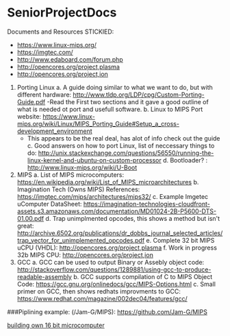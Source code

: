 # SeniorProjectDocs
Documents and Resources 
STICKIED:
  - https://www.linux-mips.org/
  - https://imgtec.com/
  - http://www.edaboard.com/forum.php
  - http://opencores.org/project,plasma
  - http://opencores.org/project,ion

1. Porting Linux
  a. A guide doing similar to what we want to do, but with different hardware:    http://www.tldp.org/LDP/cpg/Custom-Porting-Guide.pdf 
    -Read the First two sections and it gave a good outline of what is needed ot port and usefull software.
  b. Linux to MIPS Port website: https://www.linux-mips.org/wiki/Linux/MIPS_Porting_Guide#Setup_a_cross-development_environment
    - This appears to be the real deal, has alot of info check out the guide
  c. Good answers on how to port Linux, list of neccessary things to do: http://unix.stackexchange.com/questions/56550/running-the-linux-kernel-and-ubuntu-on-custom-processor
  d. Bootloader? : http://www.linux-mips.org/wiki/U-Boot 
2. MIPS
  a. List of MIPS microcomputers: https://en.wikipedia.org/wiki/List_of_MIPS_microarchitectures 
  b. Imagination Tech (Owns MIPS) References: https://imgtec.com/mips/architectures/mips32/ 
  c. Example Imgetec uComputer DataSheet: https://imagination-technologies-cloudfront-assets.s3.amazonaws.com/documentation/MD01024-2B-P5600-DTS-01.00.pdf
  d. Trap unimplmented opcodes, this shows a method but isn't great: http://archive.6502.org/publications/dr_dobbs_journal_selected_articles/trap_vector_for_unimplemented_opcodes.pdf 
  e. Complete 32 bit MIPS uCPU (VHDL): http://opencores.org/project,plasma 
  f. Work in progress 32b MIPS CPU: http://opencores.org/project,ion
3. GCC
  a. GCC can be used to output Binary or Assebly object code: http://stackoverflow.com/questions/1289881/using-gcc-to-produce-readable-assembly 
  b. GCC supports compilation of C to MIPS Object Code: https://gcc.gnu.org/onlinedocs/gcc/MIPS-Options.html
  c. Small primer on GCC, then shows redhats improvments to GCC: https://www.redhat.com/magazine/002dec04/features/gcc/ 


###Piplining example:
(/Jam-G/MIPS): https://github.com/Jam-G/MIPS

[building own 16 bit microcomputer](https://archive.org/stream/tibook_how-to-build-your-own-working-16-bit-microcomputer/how-to-build-your-own-working-16-bit-microcomputer#page/n7/mode/2up)
